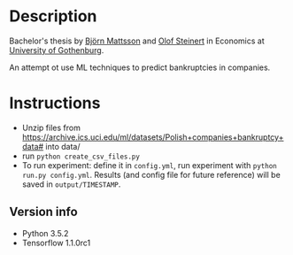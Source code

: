 # Description

Bachelor's thesis by [Björn Mattsson](https://www.linkedin.com/in/björn-mattsson-02357b70) and 
[Olof Steinert](https://www.linkedin.com/in/olof-steinert/) in Economics at 
[University of Gothenburg](http://handels.gu.se/).

An attempt ot use ML techniques to predict bankruptcies in companies.

# Instructions

* Unzip files from https://archive.ics.uci.edu/ml/datasets/Polish+companies+bankruptcy+data# into data/
* run `python create_csv_files.py`
* To run experiment: define it in `config.yml`, run experiment with `python run.py config.yml`. Results (and config file for future reference) will be saved in `output/TIMESTAMP`.

## Version info

* Python 3.5.2
* Tensorflow 1.1.0rc1
